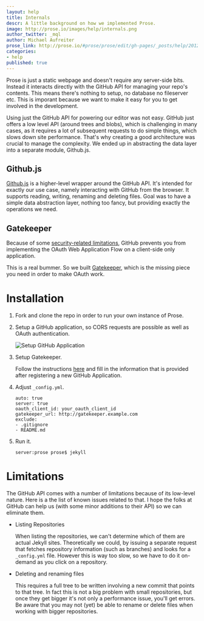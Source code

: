 ```yaml
---
layout: help
title: Internals
descr: A little background on how we implemented Prose.
image: http://prose.io/images/help/internals.png
author_twitter: _mql
author: Michael Aufreiter
prose_link: http://prose.io/#prose/prose/edit/gh-pages/_posts/help/2012-06-20-internals.md
categories:
- help
published: true
---
```


Prose is just a static webpage and doesn't require any server-side bits. Instead it interacts directly with the GitHub API for managing your repo's contents. This means there's nothing to setup, no database no fileserver etc. This is imporant because we want to make it easy for you to get involved in the development.

Using just the GitHub API for powering our editor was not easy. GitHub just offers a low level API (around trees and blobs), which is challenging in many cases, as it requires a lot of subsequent requests to do simple things, which slows down site performance. That's why creating a good architecture was crucial to manage the complexity. We ended up in abstracting the data layer into a separate module, Github.js.


## Github.js

[Github.js](https://github.com/michael/github) is a higher-level wrapper around the GitHub API. It's intended for exactly our use case, namely interacting with GitHub from the browser. It supports reading, writing, renaming and deleting files. Goal was to have a simple data abstraction layer, nothing too fancy, but providing exactly the operations we need.


## Gatekeeper

Because of some [security-related limitations](http://blog.vjeux.com/2012/javascript/github-oauth-login-browser-side.html), GitHub prevents you from implementing the OAuth Web Application Flow on a client-side only application.

This is a real bummer. So we built [Gatekeeper](http://github.com/prose/gatekeeper), which is the missing piece you need in order to make OAuth work.



# Installation

1. Fork and clone the repo in order to run your own instance of Prose.

2. Setup a GitHub application, so CORS requests are possible as well as OAuth authentication.

   ![Setup GitHub Application](http://prose.io/images/screenshots/github-app-settings.png)

3. Setup Gatekeeper.

   Follow the instructions [here](http://github.com/prose/gatekeeper) and fill in the information that is provided after registering a new GitHub Application.

4. Adjust `_config.yml`.

       auto: true
       server: true
       oauth_client_id: your_oauth_client_id
       gatekeeper_url: http://gatekeeper.example.com
       exclude:
       - .gitignore
       - README.md

5. Run it.
   
       server:prose prose$ jekyll


# Limitations

The GitHub API comes with a number of limitations because of its low-level nature. Here is a the list of known issues related to that. I hope the folks at GitHub can help us (with some minor additions to their API) so we can eliminate them.

- Listing Repositories
  
  When listing the repositories, we can't determine which of them are actual Jekyll sites. Theoretically we could, by issuing a separate request that fetches repository information (such as branches) and looks for a `_config.yml` file. However this is way too slow, so we have to do it on-demand as you click on a repository.

- Deleting and renaming files
  
  This requires a full tree to be written involving a new commit that points to that tree. In fact this is not a big problem with small repositories, but once they get bigger it's not only a performance issue, you'll get errors. Be aware that you may not (yet) be able to rename or delete files when working with bigger repositories.
